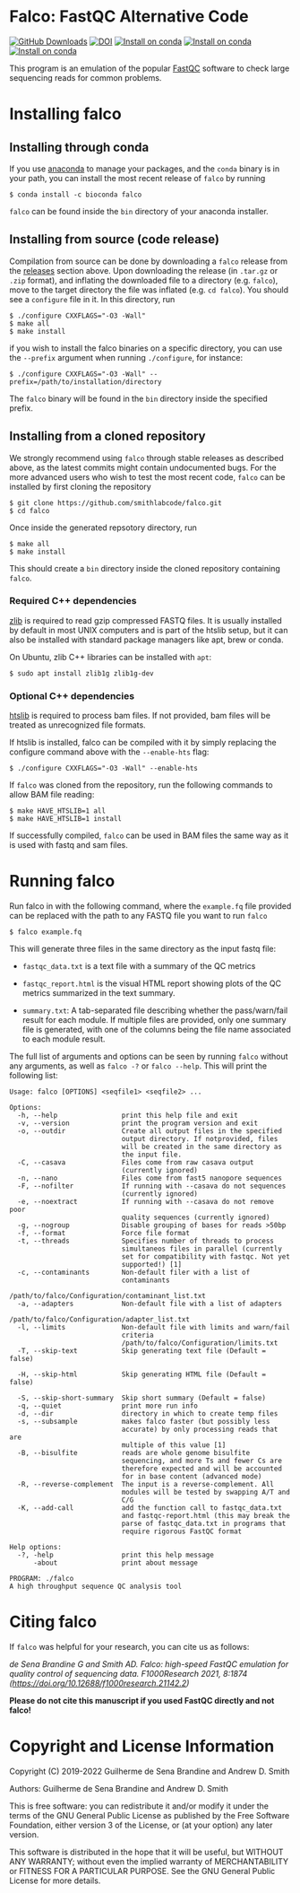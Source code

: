 # Falco: FastQC Alternative Code

[![GitHub Downloads](https://img.shields.io/github/downloads/smithlabcode/falco/total.svg?style=social&logo=github&label=Download)](https://github.com/smithlabcode/falco/releases)
[![DOI](https://zenodo.org/badge/214499063.svg)](https://zenodo.org/badge/latestdoi/214499063)
[![Install on conda](https://anaconda.org/bioconda/falco/badges/platforms.svg)](https://anaconda.org/bioconda/falco)
[![Install on conda](https://anaconda.org/bioconda/falco/badges/license.svg)](https://anaconda.org/bioconda/falco)
[![Install on conda](https://anaconda.org/bioconda/falco/badges/downloads.svg)](https://anaconda.org/bioconda/falco)

This program is an emulation of the popular
[FastQC](https://www.bioinformatics.babraham.ac.uk/projects/fastqc)
software to check large sequencing reads for common problems.

Installing falco
================

## Installing through conda
If you use [anaconda](https://anaconda.org) to manage your packages,
and the `conda` binary is in your path, you can install the most
recent release of `falco` by running
```
$ conda install -c bioconda falco
```

`falco` can be found inside the `bin` directory of your anaconda
installer.

## Installing from source (code release)

Compilation from source can be done by downloading a `falco` release
from the [releases](https://github.com/smithlabcode/falco/releases)
section above. Upon downloading the release (in `.tar.gz` or `.zip`
format), and inflating the downloaded file to a directory
(e.g. `falco`), move to the target directory the file was inflated
(e.g. `cd falco`). You should see a `configure` file in it. In this
directory, run

```
$ ./configure CXXFLAGS="-O3 -Wall"
$ make all
$ make install
```
if you wish to install the falco binaries on a specific directory, you can use
the `--prefix` argument when running `./configure`, for instance:

```
$ ./configure CXXFLAGS="-O3 -Wall" --prefix=/path/to/installation/directory
```

The `falco` binary will be found in the `bin` directory inside the
specified prefix.

## Installing from a cloned repository

We strongly recommend using `falco` through stable releases as
described above, as the latest commits might contain undocumented
bugs. For the more advanced users who wish to test the most recent
code, `falco` can be installed by first cloning the repository

```
$ git clone https://github.com/smithlabcode/falco.git
$ cd falco
```

Once inside the generated repsotory directory, run
```
$ make all
$ make install
```

This should create a `bin` directory inside the cloned repository
containing `falco`.

### Required C++ dependencies

[zlib](https://zlib.net) is required to read gzip compressed FASTQ
files. It is usually installed by default in most UNIX computers and
is part of the htslib setup, but it can also be installed with
standard package managers like apt, brew or conda.

On Ubuntu, zlib C++ libraries can be installed with `apt`:
```
$ sudo apt install zlib1g zlib1g-dev
```

### Optional C++ dependencies

[htslib](https://github.com/samtools/htslib) is required to process
bam files. If not provided, bam files will be treated as unrecognized
file formats.

If htslib is installed, falco can be compiled with it by simply replacing the
configure command above with the `--enable-hts` flag:

```
$ ./configure CXXFLAGS="-O3 -Wall" --enable-hts
```

If `falco` was cloned from the repository, run the following commands
to allow BAM file reading:

```
$ make HAVE_HTSLIB=1 all
$ make HAVE_HTSLIB=1 install
```

If successfully compiled, `falco` can be used in BAM files the same way as it is
used with fastq and sam files.

Running falco
=============

Run falco in with the following command, where the `example.fq` file
provided can be replaced with the path to any FASTQ file you want to run
`falco`
```
$ falco example.fq
```

This will generate three files in the same directory as the input fastq file:

* `fastqc_data.txt` is a text file with a summary of the QC metrics

* `fastqc_report.html` is the visual HTML report showing plots of the
   QC metrics summarized in the text summary.

* `summary.txt`: A tab-separated file describing whether the
  pass/warn/fail result for each module. If multiple files are
  provided, only one summary file is generated, with one of the
  columns being the file name associated to each module result.

The full list of arguments and options can be seen by running `falco`
without any arguments, as well as `falco -?` or `falco --help`. This
will print the following list:

```
Usage: falco [OPTIONS] <seqfile1> <seqfile2> ...

Options:
  -h, --help                print this help file and exit
  -v, --version             print the program version and exit
  -o, --outdir              Create all output files in the specified
                            output directory. If notprovided, files
                            will be created in the same directory as
                            the input file.
  -C, --casava              Files come from raw casava output
                            (currently ignored)
  -n, --nano                Files come from fast5 nanopore sequences
  -F, --nofilter            If running with --casava do not sequences
                            (currently ignored)
  -e, --noextract           If running with --casava do not remove poor
                            quality sequences (currently ignored)
  -g, --nogroup             Disable grouping of bases for reads >50bp
  -f, --format              Force file format
  -t, --threads             Specifies number of threads to process
                            simultaneos files in parallel (currently
                            set for compatibility with fastqc. Not yet
                            supported!) [1]
  -c, --contaminants        Non-default filer with a list of
                            contaminants
                            /path/to/falco/Configuration/contaminant_list.txt
  -a, --adapters            Non-default file with a list of adapters
                            /path/to/falco/Configuration/adapter_list.txt
  -l, --limits              Non-default file with limits and warn/fail
                            criteria
                            /path/to/falco/Configuration/limits.txt
  -T, --skip-text           Skip generating text file (Default = false)

  -H, --skip-html           Skip generating HTML file (Default = false)

  -S, --skip-short-summary  Skip short summary (Default = false)
  -q, --quiet               print more run info
  -d, --dir                 directory in which to create temp files
  -s, --subsample           makes falco faster (but possibly less
                            accurate) by only processing reads that are
                            multiple of this value [1]
  -B, --bisulfite           reads are whole genome bisulfite
                            sequencing, and more Ts and fewer Cs are
                            therefore expected and will be accounted
                            for in base content (advanced mode)
  -R, --reverse-complement  The input is a reverse-complement. All
                            modules will be tested by swapping A/T and
                            C/G
  -K, --add-call            add the function call to fastqc_data.txt
                            and fastqc-report.html (this may break the
                            parse of fastqc_data.txt in programs that
                            require rigorous FastQC format

Help options:
  -?, -help                 print this help message
      -about                print about message

PROGRAM: ./falco
A high throughput sequence QC analysis tool
```

Citing falco
============

If `falco` was helpful for your research, you can cite us as follows:

*de Sena Brandine G and Smith AD. Falco: high-speed FastQC emulation for
quality control of sequencing data. F1000Research 2021, 8:1874
(https://doi.org/10.12688/f1000research.21142.2)*

**Please do not cite this manuscript if you used FastQC directly and not falco!**

Copyright and License Information
=================================

Copyright (C) 2019-2022 Guilherme de Sena Brandine and
                        Andrew D. Smith

Authors: Guilherme de Sena Brandine and Andrew D. Smith

This is free software: you can redistribute it and/or modify it under
the terms of the GNU General Public License as published by the Free
Software Foundation, either version 3 of the License, or (at your
option) any later version.

This software is distributed in the hope that it will be useful, but
WITHOUT ANY WARRANTY; without even the implied warranty of
MERCHANTABILITY or FITNESS FOR A PARTICULAR PURPOSE.  See the GNU
General Public License for more details.
